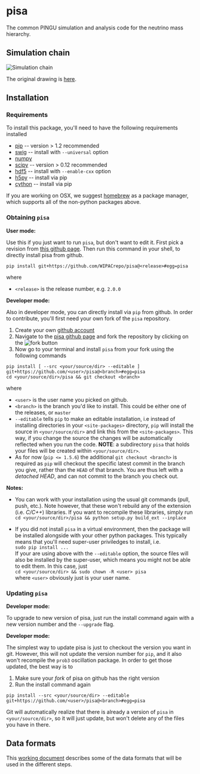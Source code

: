 pisa
====

The common PINGU simulation and analysis code for the neutrino mass hierarchy.

## Simulation chain

![Simulation chain](doc/PINGUSimulationChain.png "Simulation chain")

The original drawing is [here](https://docs.google.com/drawings/edit?id=1RxQj8rPndwFygxw3BUf4bx5B35GAMk0Gsos_BiJIN34).

## Installation
### Requirements

To install this package, you'll need to have the following requirements
installed

* [pip](https://pip.pypa.io/) -- version > 1.2 recommended
* [swig](http://www.swig.org/) -- install with `--universal` option
* [numpy](http://www.numpy.org/)
* [scipy](http://www.scipy.org/) -- version > 0.12 recommended
* [hdf5](http://www.hdfgroup.org/HDF5/) -- install with `--enable-cxx` option
* [h5py](http://www.h5py.org/) -- install via pip
* [cython](http://cython.org/) -- install via pip

If you are working on OSX, we suggest [homebrew](brew.sh/) as a package manager, which supports all of the non-python packages above. 

### Obtaining `pisa`

**User mode:**

Use this if you just want to run `pisa`, but don't want to edit it. First pick a revision from [this github page](https://github.com/WIPACrepo/pisa/releases). Then run this command in your shell, to directly install pisa from github.
```
pip install git+https://github.com/WIPACrepo/pisa@<release>#egg=pisa
```

where

* `<release>` is the release number, e.g. `2.0.0`

**Developer mode:**

Also in developer mode, you can directly install via `pip` from github. In order to contribute, you'll first need your own fork of the `pisa` repository.

1. Create your own [github account](https://github.com/)
1. Navigate to the [pisa github page](https://github.com/WIPACrepo/pisa) and fork the repository by clicking on the ![fork](doc/ForkButton.png) button
1. Now go to your terminal and install `pisa` from your fork using the following commands
```
pip install [ --src <your/source/dir> --editable ] git+https://github.com/<user>/pisa@<branch>#egg=pisa 
cd <your/source/dir>/pisa && git checkout <branch>
```

where

* `<user>` is the user name you picked on github.
* `<branch>` is the branch you'd like to install. This could be either one of
  the releases, or `master`
* `--editable` tells `pip` to make an editable installation, i.e instead of
  installing directories in your `<site-packages>` directory, `pip` will install
  the source in `<your/source/dir>` and link this from the `<site-packages>`.
  This way, if you change the source the changes will be automatically reflected
  when you run the code. __NOTE__: a subdirectory `pisa` that holds your files will be created within `<your/source/dir>`.
* As for now (`pip <= 1.5.6`) the additional `git checkout <branch>` is required as `pip`
  will checkout the specific latest commit in the branch you give, rather than
  the `HEAD` of that branch. You are thus left with a _detached HEAD_, and can
  not commit to the branch you check out.
  
__Notes:__

* You can work with your installation using the usual git commands (pull,
push, etc.). Note however, that these won't rebuild any of the extension (i.e.
_C/C++_) libraries. If you want to recompile these libraries, simply run
<br>```cd <your/source/dir>/pisa && python setup.py build_ext --inplace```

* If you did not install `pisa` in a virtual environment, then the package will
  be installed alongside with your other python packages. This typically means
  that you'll need super-user priviledges to install, i.e.<br>
  ```sudo pip install ...```<br>
  If your are using above with the `--editable` option, the source files will
  also be installed by the super-user, which means you might not be able to edit
  them. In this case, just<br>
  ```cd <your/source/dir> && sudo chown -R <user> pisa```<br>
  where `<user>` obviously just is your user name.

### Updating `pisa`

**Developer mode:**

To upgrade to new version of pisa, just run the install command again with a new version number and the `--upgrade` flag. 

**Developer mode:**

The simplest way to update pisa is just to checkout the version you want in git. However, this will not update the version number for `pip`, and it also won't recompile the `prob3` oscillation package. In order to get those updated, the best way is to

1. Make sure your _fork_ of pisa on github has the right version
2. Run the install command again
```
pip install --src <your/source/dir> --editable git+https://github.com/<user>/pisa@<branch>#egg=pisa 
```
Git will automatically realize that there is already a version of `pisa` in `<your/source/dir>`, so it will just update, but won't delete any of the files you have in there. 

## Data formats

This [working document](https://docs.google.com/document/d/1qPVrtECZUDHVVJz_CncCemqmeHk5nOgPlceIU7-jNGc/edit#) describes some of the data formats that will be used in the different steps. 
